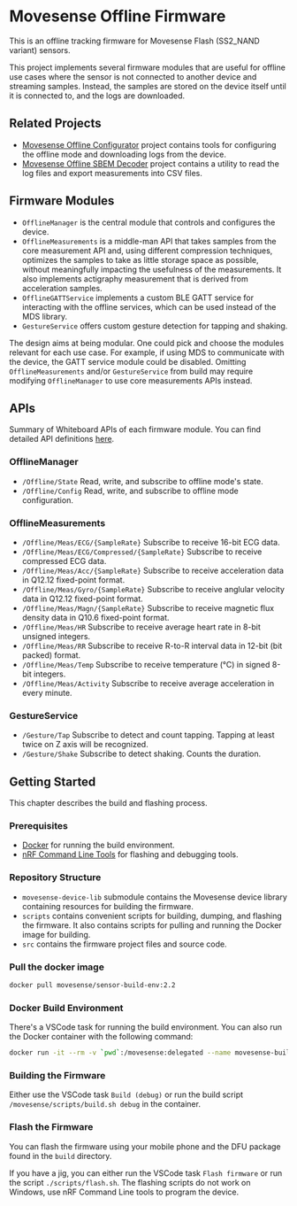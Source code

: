 # Movesense Offline Firmware

This is an offline tracking firmware for Movesense Flash (SS2_NAND variant) sensors.

This project implements several firmware modules that are useful for offline use cases where the sensor is not connected to another device and streaming samples. Instead, the samples are stored on the device itself until it is connected to, and the logs are downloaded.

## Related Projects

- [Movesense Offline Configurator](https://github.com/niko-j/movesense-offline-configurator) project contains tools for configuring the offline mode and downloading logs from the device.
- [Movesense Offline SBEM Decoder](https://github.com/niko-j/movesense-offline-sbem-decoder) project contains a utility to read the log files and export measurements into CSV files.

## Firmware Modules

- `OfflineManager` is the central module that controls and configures the device.
- `OfflineMeasurements` is a middle-man API that takes samples from the core measurement API and, using different compression techniques, optimizes the samples to take as little storage space as possible, without meaningfully impacting the usefulness of the measurements. It also implements actigraphy measurement that is derived from acceleration samples.
- `OfflineGATTService` implements a custom BLE GATT service for interacting with the offline services, which can be used instead of the MDS library.
- `GestureService` offers custom gesture detection for tapping and shaking.

The design aims at being modular. One could pick and choose the modules relevant for each use case. For example, if using MDS to communicate with the device, the GATT service module could be disabled. Omitting `OfflineMeasurements` and/or `GestureService` from build may require modifying `OfflineManager` to use core measurements APIs instead.

## APIs

Summary of Whiteboard APIs of each firmware module. You can find detailed API definitions [here](./src/wbresources/).

### OfflineManager

- `/Offline/State` Read, write, and subscribe to offline mode's state.
- `/Offline/Config` Read, write, and subscribe to offline mode configuration.

### OfflineMeasurements

- `/Offline/Meas/ECG/{SampleRate}` Subscribe to receive 16-bit ECG data.
- `/Offline/Meas/ECG/Compressed/{SampleRate}` Subscribe to receive compressed ECG data.
- `/Offline/Meas/Acc/{SampleRate}` Subscribe to receive acceleration data in Q12.12 fixed-point format.
- `/Offline/Meas/Gyro/{SampleRate}` Subscribe to receive anglular velocity data in Q12.12 fixed-point format.
- `/Offline/Meas/Magn/{SampleRate}` Subscribe to receive magnetic flux density data in Q10.6 fixed-point format.
- `/Offline/Meas/HR` Subscribe to receive average heart rate in 8-bit unsigned integers.
- `/Offline/Meas/RR` Subscribe to receive R-to-R interval data in 12-bit (bit packed) format.
- `/Offline/Meas/Temp` Subscribe to receive temperature (°C) in signed 8-bit integers.
- `/Offline/Meas/Activity` Subscribe to receive average acceleration in every minute.

### GestureService

- `/Gesture/Tap` Subscribe to detect and count tapping. Tapping at least twice on Z axis will be recognized.
- `/Gesture/Shake` Subscribe to detect shaking. Counts the duration.

## Getting Started

This chapter describes the build and flashing process.

### Prerequisites

- [Docker](https://www.docker.com/) for running the build environment.
- [nRF Command Line Tools](https://www.nordicsemi.com/Products/Development-tools/nRF-Command-Line-Tools) for flashing and debugging tools.

### Repository Structure

- `movesense-device-lib` submodule contains the Movesense device library containing resources for building the firmware.
- `scripts` contains convenient scripts for building, dumping, and flashing the firmware. It also contains scripts for pulling and running the Docker image for building.
- `src` contains the firmware project files and source code.

### Pull the docker image

```sh
docker pull movesense/sensor-build-env:2.2
```

### Docker Build Environment

There's a VSCode task for running the build environment. You can also run the Docker container with the following command:

```sh
docker run -it --rm -v `pwd`:/movesense:delegated --name movesense-build-env movesense/sensor-build-env:2.2
```

### Building the Firmware

Either use the VSCode task `Build (debug)` or run the build script `/movesense/scripts/build.sh debug` in the container.

### Flash the Firmware

You can flash the firmware using your mobile phone and the DFU package found in the `build` directory. 

If you have a jig, you can either run the VSCode task `Flash firmware` or run the script `./scripts/flash.sh`. The flashing scripts do not work on Windows, use nRF Command Line tools to program the device.


